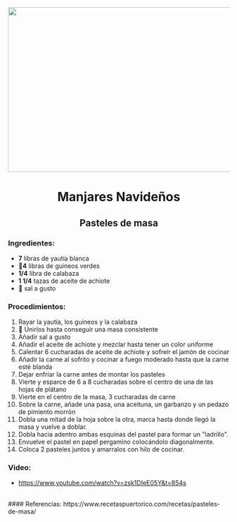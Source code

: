 <div align="center">
  
<img src="https://elcalderitodeotilia.com/wp-content/uploads/2017/12/fullsizeoutput_3110.jpeg" width="520" height="374" />
 
# Manjares Navideños

## Pasteles de masa
</div>

### Ingredientes:
- **7** libras de yautía blanca
- 🍌**4** libras de guineos verdes
- __1/4__ libra de calabaza
- __1 1/4__ tazas de aceite de achiote
- 🧂 sal a gusto

### Procedimientos:
1. Rayar la yautía, los guineos y la calabaza
2. 🥣 Unirlos hasta conseguir una masa consistente
3. Añadir sal a gusto
4. Añadir el aceite de achiote y mezclar hasta tener un color uniforme
5. Calentar 6 cucharadas de aceite de achiote y sofreír el jamón de cocinar
6. Añadir la carne al sofrito y cocinar a fuego moderado hasta que la carne esté blanda 
7. Dejar enfríar la carne antes de montar los pasteles
8. Vierte y esparce de 6 a 8 cucharadas sobre el centro de una de las hojas de plátano
9. Vierte en el centro de la masa, 3 cucharadas de carne
10. Sobre la carne, añade una pasa, una aceituna, un garbanzo y un pedazo de pimiento morrón
11. Dobla una mitad de la hoja sobre la otra, marca hasta donde llegó la masa y vuelve a doblar. 
12. Dobla hacia adentro ambas esquinas del pastel para formar un "ladrillo".
13. Envuelve el pastel en papel pergamino colocándolo diagonalmente. 
14. Coloca 2 pasteles juntos y amarralos con hilo de cocinar. 

### Video:
- https://www.youtube.com/watch?v=zsk1DIeE05Y&t=854s

<br>
#### Referencias:
https://www.recetaspuertorico.com/recetas/pasteles-de-masa/

